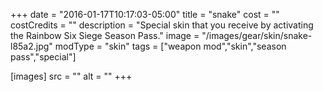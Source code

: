 +++
date = "2016-01-17T10:17:03-05:00"
title = "snake"
cost = ""
costCredits = ""
description = "Special skin that you receive by activating the Rainbow Six Siege Season Pass."
image = "/images/gear/skin/snake-l85a2.jpg"
modType = "skin"
tags = ["weapon mod","skin","season pass","special"]

[images]
  src = ""
  alt = ""
+++
